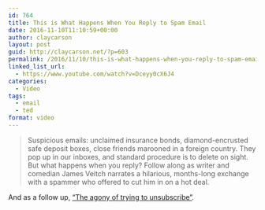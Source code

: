 ```yaml
---
id: 764
title: This is What Happens When You Reply to Spam Email
date: 2016-11-10T11:10:59+00:00
author: claycarson
layout: post
guid: http://claycarson.net/?p=603
permalink: /2016/11/10/this-is-what-happens-when-you-reply-to-spam-email/
linked_list_url:
  - https://www.youtube.com/watch?v=Dceyy0cX6J4
categories:
  - Video
tags:
  - email
  - ted
format: video
---
```

> Suspicious emails: unclaimed insurance bonds, diamond-encrusted safe deposit boxes, close friends marooned in a foreign country. They pop up in our inboxes, and standard procedure is to delete on sight. But what happens when you reply? Follow along as writer and comedian James Veitch narrates a hilarious, months-long exchange with a spammer who offered to cut him in on a hot deal. 

And as a follow up, [&#8220;The agony of trying to unsubscribe&#8221;](https://www.youtube.com/watch?v=Dceyy0cX6J4).
